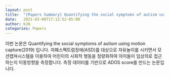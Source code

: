 ```yaml
---
layout: post
title:  "[Papers Summary] Quantifying the social symptoms of autism using motion capture(2019) "
date:   2021-03-09T17:12:52-05:00
author: KJH
categories: Papers
---
```


이번 논문은 Quantifying the social symptoms of autism using motion capture(2019) 입니다.
자폐스펙트럼장애(ASD)를 대상으로 자유놀이를 시키면서 모션캡쳐시스템을 이용하여 어린이의 사회적 행동을 정량화하여
아이들이 임상의로 접근하는지 이동방향을 측정합니다.
측정 데이터를 기반으로 ADOS score를 만드는 논문입니다.

